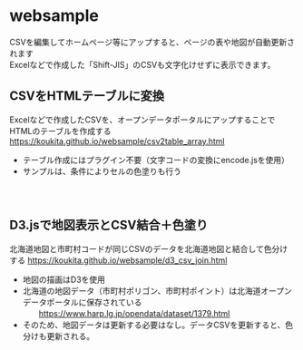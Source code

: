 # websample
CSVを編集してホームページ等にアップすると、ページの表や地図が自動更新されます  
Excelなどで作成した「Shift-JIS」のCSVも文字化けせずに表示できます。

## CSVをHTMLテーブルに変換
Excelなどで作成したCSVを、オープンデータポータルにアップすることでHTMLのテーブルを作成する
https://koukita.github.io/websample/csv2table_array.html
- テーブル作成にはプラグイン不要（文字コードの変換にencode.jsを使用）
- サンプルは、条件によりセルの色塗りも行う  
　　
　　  
　　  
## D3.jsで地図表示とCSV結合＋色塗り
北海道地図と市町村コードが同じCSVのデータを北海道地図と結合して色分けする
https://koukita.github.io/websample/d3_csv_join.html  
- 地図の描画はD3を使用  
- 北海道の地図データ（市町村ポリゴン、市町村ポイント）は北海道オープンデータポータルに保存されている  
　　https://www.harp.lg.jp/opendata/dataset/1379.html
- そのため、地図データは更新する必要はなし。データCSVを更新すると、色分けも更新される。
